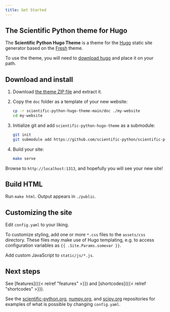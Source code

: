 ```yaml
---
title: Get Started
---
```


## The Scientific Python theme for Hugo

The **Scientific Python Hugo Theme** is a theme for the
[Hugo](https://gohugo.io) static site generator based on the
[Fresh](https://github.com/StefMa/hugo-fresh) theme.

To use the theme, you will need to
[download hugo](https://github.com/gohugoio/hugo/releases)
and place it on your path.

## Download and install

1. Download [the theme ZIP file](https://github.com/scientific-python/scientific-python-hugo-theme/archive/refs/heads/main.zip) and extract it.

2. Copy the `doc` folder as a template of your new website:

   ```sh
   cp -r scientific-python-hugo-theme-main/doc ./my-website
   cd my-website
   ```

3. Initialize git and add `scientific-python-hugo-theme` as a submodule:

   ```sh
   git init
   git submodule add https://github.com/scientific-python/scientific-python-hugo-theme themes/scientific-python-hugo-theme
   ```

4. Build your site:

   ```sh
   make serve
   ```

Browse to `http://localhost:1313`, and hopefully you will see your new site!

## Build HTML

Run `make html`. Output appears in `./public`.

## Customizing the site

Edit `config.yaml` to your liking.

To customize styling, add one or more `*.css` files to the `assets/css` directory.
These files may make use of Hugo templating,
e.g. to access configuration variables as `{{ .Site.Params.somevar }}`.

Add custom JavaScript to `static/js/*.js`.

## Next steps

See [features]({{< relref "features" >}}) and [shortcodes]({{< relref "shortcodes" >}}).

See the
[scientific-python.org](https://github.com/scientific-python/scientific-python.org),
[numpy.org](https://github.com/numpy/numpy.org), and
[scipy.org](https://github.com/scipy/scipy.org) repositories for
examples of what is possible by changing `config.yaml`.
